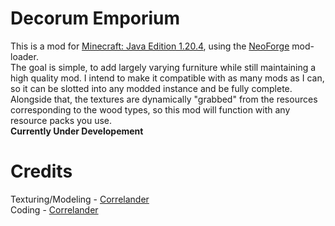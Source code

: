 **Decorum Emporium**
=======
This is a mod for [Minecraft: Java Edition 1.20.4](https://www.minecraft.net/en-us), using the [NeoForge](https://neoforged.net) mod-loader.  
The goal is simple, to add largely varying furniture while still maintaining a high quality mod. I intend to make it compatible with as many mods as I can, so it can be slotted into any modded instance and be fully complete.  
Alongside that, the textures are dynamically "grabbed" from the resources corresponding to the wood types, so this mod will function with any resource packs you use.  
**Currently Under Developement**

**Credits**
=======
Texturing/Modeling - [Correlander](https://github.com/Correlander)  
Coding - [Correlander](https://github.com/Correlander)

